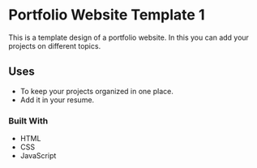 # Portfolio Website Template 1

This is a template design of a portfolio website. In this you can add your projects on different topics.

## Uses

- To keep your projects organized in one place.
- Add it in your resume.

### Built With

- HTML
- CSS
- JavaScript

